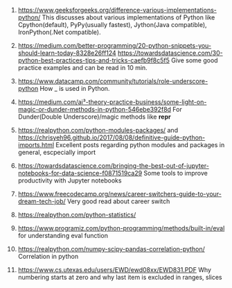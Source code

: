 1. https://www.geeksforgeeks.org/difference-various-implementations-python/ 
This discusses about various implementations of Python like Cpython(default), PyPy(usually fastest), Jython(Java compatible), IronPython(.Net compatible). 

2. https://medium.com/better-programming/20-python-snippets-you-should-learn-today-8328e26ff124
https://towardsdatascience.com/30-python-best-practices-tips-and-tricks-caefb9f8c5f5
Give some good practice examples and can be read in 10 min.

3. https://www.datacamp.com/community/tutorials/role-underscore-python
How _ is used in Python.

4. https://medium.com/ai³-theory-practice-business/some-light-on-magic-or-dunder-methods-in-python-546ebe392f8d
For Dunder(Double Underscore)/magic methods like __repr__

5. https://realpython.com/python-modules-packages/
 and https://chrisyeh96.github.io/2017/08/08/definitive-guide-python-imports.html
Excellent posts regarding python modules and packages in general, escpecially import

6. https://towardsdatascience.com/bringing-the-best-out-of-jupyter-notebooks-for-data-science-f0871519ca29
Some tools to improve productivity with Jupyter notebooks

7. https://www.freecodecamp.org/news/career-switchers-guide-to-your-dream-tech-job/
Very good read about career switch

8. https://realpython.com/python-statistics/

9. https://www.programiz.com/python-programming/methods/built-in/eval
for understanding eval function

10. https://realpython.com/numpy-scipy-pandas-correlation-python/
Correlation in python

11. https://www.cs.utexas.edu/users/EWD/ewd08xx/EWD831.PDF
Why numbering starts at zero and why last item is excluded in ranges, slices



